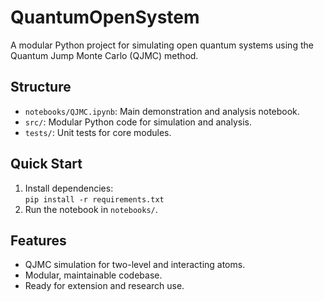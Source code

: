 # QuantumOpenSystem

A modular Python project for simulating open quantum systems using the Quantum Jump Monte Carlo (QJMC) method.

## Structure

- `notebooks/QJMC.ipynb`: Main demonstration and analysis notebook.
- `src/`: Modular Python code for simulation and analysis.
- `tests/`: Unit tests for core modules.

## Quick Start

1. Install dependencies:  
   `pip install -r requirements.txt`
2. Run the notebook in `notebooks/`.

## Features

- QJMC simulation for two-level and interacting atoms.
- Modular, maintainable codebase.
- Ready for extension and research use.